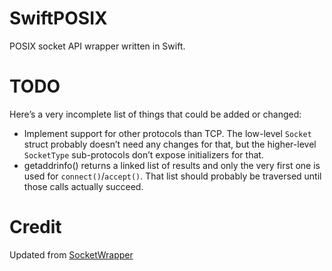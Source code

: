 # SwiftPOSIX 

POSIX socket API wrapper written in Swift.

# TODO

Here’s a very incomplete list of things that could be added or changed:
- Implement support for other protocols than TCP. The low-level `Socket` struct probably doesn’t need any changes for that, but the higher-level `SocketType` sub-protocols don’t expose initializers for that.
- getaddrinfo() returns a linked list of results and only the very first one is used for `connect()`/`accept()`. That list should probably be traversed until those calls actually succeed. 

# Credit

Updated from [SocketWrapper](https://github.com/obdev/SocketWrapper)
